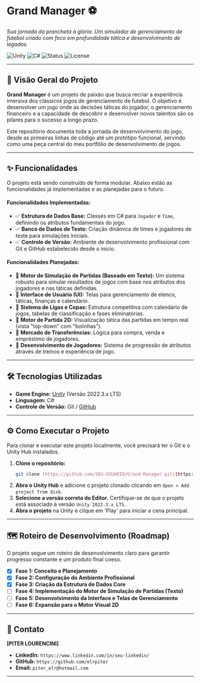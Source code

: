# Grand Manager ⚽

*Sua jornada da prancheta à glória. Um simulador de gerenciamento de futebol criado com foco em profundidade tática e desenvolvimento de legados.*

![Unity](https://img.shields.io/badge/Unity-2022.3%20LTS-black?style=for-the-badge&logo=unity)
![C#](https://img.shields.io/badge/C%23-10.0-blue?style=for-the-badge&logo=c-sharp)
![Status](https://img.shields.io/badge/status-Em%20Desenvolvimento-yellow?style=for-the-badge)
![License](https://img.shields.io/badge/license-MIT-green?style=for-the-badge)

---

## 📜 Visão Geral do Projeto

**Grand Manager** é um projeto de paixão que busca recriar a experiência imersiva dos clássicos jogos de gerenciamento de futebol. O objetivo é desenvolver um jogo onde as decisões táticas do jogador, o gerenciamento financeiro e a capacidade de descobrir e desenvolver novos talentos são os pilares para o sucesso a longo prazo.

Este repositório documenta toda a jornada de desenvolvimento do jogo, desde as primeiras linhas de código até um protótipo funcional, servindo como uma peça central do meu portfólio de desenvolvimento de jogos.

---

## ✨ Funcionalidades

O projeto está sendo construído de forma modular. Abaixo estão as funcionalidades já implementadas e as planejadas para o futuro.

#### Funcionalidades Implementadas:
* ✅ **Estrutura de Dados Base:** Classes em C# para `Jogador` e `Time`, definindo os atributos fundamentais do jogo.
* ✅ **Banco de Dados de Teste:** Criação dinâmica de times e jogadores de teste para simulações iniciais.
* ✅ **Controle de Versão:** Ambiente de desenvolvimento profissional com Git e GitHub estabelecido desde o início.

#### Funcionalidades Planejadas:
* 🚀 **Motor de Simulação de Partidas (Baseado em Texto):** Um sistema robusto para simular resultados de jogos com base nos atributos dos jogadores e nas táticas definidas.
* 🚀 **Interface de Usuário (UI):** Telas para gerenciamento de elenco, táticas, finanças e calendário.
* 🚀 **Sistema de Ligas e Copas:** Estrutura competitiva com calendário de jogos, tabelas de classificação e fases eliminatórias.
* 🚀 **Motor de Partida 2D:** Visualização tática das partidas em tempo real (vista "top-down" com "bolinhas").
* 🚀 **Mercado de Transferências:** Lógica para compra, venda e empréstimo de jogadores.
* 🚀 **Desenvolvimento de Jogadores:** Sistema de progressão de atributos através de treinos e experiência de jogo.

---

## 🛠️ Tecnologias Utilizadas

* **Game Engine:** [Unity](https://unity.com/) (Versão 2022.3.x LTS)
* **Linguagem:** C#
* **Controle de Versão:** Git / [GitHub](https://github.com/)

---

## ⚙️ Como Executar o Projeto

Para clonar e executar este projeto localmente, você precisará ter o Git e o Unity Hub instalados.

1.  **Clone o repositório:**
    ```bash
    git clone [https://github.com/SEU-USUARIO/Grand-Manager.git](https://github.com/SEU-USUARIO/Grand-Manager.git)
    ```
2.  **Abra o Unity Hub** e adicione o projeto clonado clicando em `Open > Add project from disk`.
3.  **Selecione a versão correta do Editor.** Certifique-se de que o projeto está associado à versão `Unity 2022.3.x LTS`.
4.  **Abra o projeto** na Unity e clique em 'Play' para iniciar a cena principal.

---

## 🗺️ Roteiro de Desenvolvimento (Roadmap)

O projeto segue um roteiro de desenvolvimento claro para garantir progresso constante e um produto final coeso.

* [x] **Fase 1: Conceito e Planejamento**
* [x] **Fase 2: Configuração do Ambiente Profissional**
* [x] **Fase 3: Criação da Estrutura de Dados Core**
* [ ] **Fase 4: Implementação do Motor de Simulação de Partidas (Texto)**
* [ ] **Fase 5: Desenvolvimento da Interface e Telas de Gerenciamento**
* [ ] **Fase 6: Expansão para o Motor Visual 2D**

---

## 🤝 Contato

**[PITER LOURENCINI]**

* **LinkedIn:** `https://www.linkedin.com/in/seu-linkedin/`
* **GitHub:** `https://github.com/elrpiter`
* **Email:** `piter_elr@hotmail.com`

---

